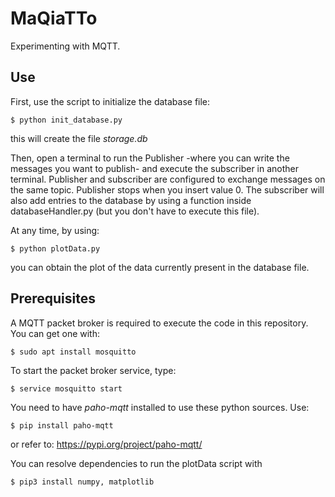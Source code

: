 # MaQiaTTo
Experimenting with MQTT.

## Use
First, use the script to initialize the database file:

    $ python init_database.py

this will create the file *storage.db*

Then, open a terminal to run the Publisher -where you can write the messages
you want to publish- and execute the subscriber in another terminal.
Publisher and subscriber are configured to exchange messages on the same topic.
Publisher stops when you insert value 0.
The subscriber will also add entries to the database by using a function inside
databaseHandler.py (but you don't have to execute this file).

At any time, by using:

    $ python plotData.py

you can obtain the plot of the data currently present in the database file.

## Prerequisites
A MQTT packet broker is required to execute the code in this repository.
You can get one with:

    $ sudo apt install mosquitto

To start the packet broker service, type:

    $ service mosquitto start

You need to have *paho-mqtt* installed to use these python sources.
Use:

    $ pip install paho-mqtt

or refer to: https://pypi.org/project/paho-mqtt/

You can resolve dependencies to run the plotData script with

    $ pip3 install numpy, matplotlib
